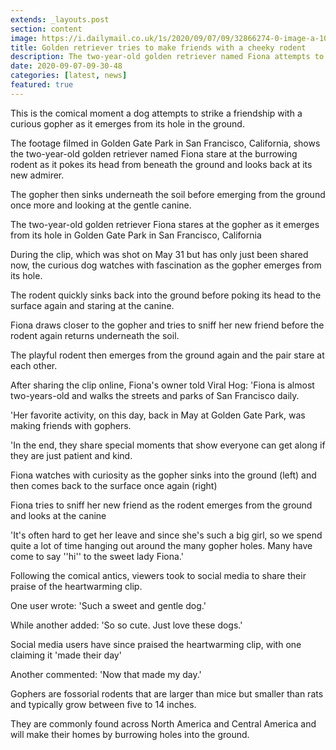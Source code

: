 ```yaml
---
extends: _layouts.post
section: content
image: https://i.dailymail.co.uk/1s/2020/09/07/09/32866274-0-image-a-10_1599465651087.jpg 
title: Golden retriever tries to make friends with a cheeky rodent 
description: The two-year-old golden retriever named Fiona attempts to strike a friendship with the curious gopher as it emerges from its hole in Golden Gate Park in San Francisco, California. 
date: 2020-09-07-09-30-48 
categories: [latest, news] 
featured: true 
--- 
```

This is the comical moment a dog attempts to strike a friendship with a curious gopher as it emerges from its hole in the ground.

The footage filmed in Golden Gate Park in San Francisco, California, shows the two-year-old golden retriever named Fiona stare at the burrowing rodent as it pokes its head from beneath the ground and looks back at its new admirer.

The gopher then sinks underneath the soil before emerging from the ground once more and looking at the gentle canine.  

The two-year-old golden retriever Fiona stares at the gopher as it emerges from its hole in Golden Gate Park in San Francisco, California

During the clip, which was shot on May 31 but has only just been shared now, the curious dog watches with fascination as the gopher emerges from its hole.

The rodent quickly sinks back into the ground before poking its head to the surface again and staring at the canine.

Fiona draws closer to the gopher and tries to sniff her new friend before the rodent again returns underneath the soil.

The playful rodent then emerges from the ground again and the pair stare at each other. 

After sharing the clip online, Fiona's owner told Viral Hog: 'Fiona is almost two-years-old and walks the streets and parks of San Francisco daily. 

'Her favorite activity, on this day, back in May at Golden Gate Park, was making friends with gophers. 

'In the end, they share special moments that show everyone can get along if they are just patient and kind. 

Fiona watches with curiosity as the gopher sinks into the ground (left) and then comes back to the surface once again (right)

Fiona tries to sniff her new friend as the rodent emerges from the ground and looks at the canine

'It's often hard to get her leave and since she's such a big girl, so we spend quite a lot of time hanging out around the many gopher holes. Many have come to say ''hi'' to the sweet lady Fiona.'

Following the comical antics, viewers took to social media to share their praise of the heartwarming clip.

One user wrote: 'Such a sweet and gentle dog.'

While another added: 'So so cute. Just love these dogs.'  









Social media users have since praised the heartwarming clip, with one claiming it 'made their day'

Another commented: 'Now that made my day.' 

Gophers are fossorial rodents that are larger than mice but smaller than rats and typically grow between five to 14 inches.

They are commonly found across North America and Central America and will make their homes by burrowing holes into the ground. 

